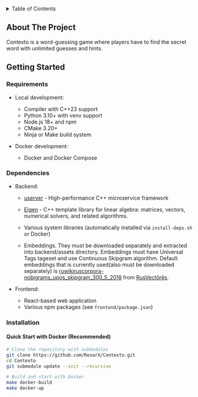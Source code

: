 <a name="readme-top"></a>

<details>
  <summary>Table of Contents</summary>
  <ol>
    <li>
      <a href="#about-the-project">About The Project</a>
    </li>
    <li>
      <a href="#getting-started">Getting Started</a>
      <ul>
        <li><a href="#requirements">Requirements</a></li>
        <li><a href="#dependencies">Dependencies</a></li>
        <li><a href="#installation">Installation</a></li>
      </ul>
    </li>
    <li>
      <a href="#development">Development</a>
      <ul>
        <li><a href="#using-makefile">Using Makefile</a></li>
        <li><a href="#building-locally">Building Locally</a></li>
        <li><a href="#using-docker">Using Docker</a></li>
      </ul>
    </li>
    <li><a href="#license">License</a></li>
    <li><a href="#contact">Contact</a></li>
  </ol>
</details>

## About The Project

Contexto is a word-guessing game where players have to find the secret word with unlimited guesses and hints.

## Getting Started

### Requirements

- Local development:

  - Compiler with C++23 support
  - Python 3.10+ with venv support
  - Node.js 18+ and npm
  - CMake 3.20+
  - Ninja or Make build system

- Docker development:
  - Docker and Docker Compose

### Dependencies

- Backend:

  - [userver](https://github.com/userver-framework/userver) - High-performance C++ microservice framework
  - [Eigen](https://github.com/PX4/eigen) - C++ template library for linear algebra: matrices, vectors, numerical solvers, and related algorithms.

  - Various system libraries (automatically installed via `install-deps.sh` or Docker)

  - Embeddings. They must be downloaded separately and extracted into backend/assets directory. Embeddings must have Universal Tags tageset and use Continuous Skipgram algorithm. Default embeddings that is currently used(also must be downloaded separately) is [ruwikiruscorpora-nobigrams_upos_skipgram_300_5_2018](https://rusvectores.org/static/models/rusvectores4/unigrams/ruwikiruscorpora-nobigrams_upos_skipgram_300_5_2018.vec.gz) from [RusVectōrēs](https://rusvectores.org).

- Frontend:
  - React-based web application
  - Various npm packages (see `frontend/package.json`)

### Installation

#### Quick Start with Docker (Recommended)

```sh
# Clone the repository with submodules
git clone https://github.com/RexarX/Contexto.git
cd Contexto
git submodule update --init --recursive

# Build and start with Docker
make docker-build
make docker-up
```
